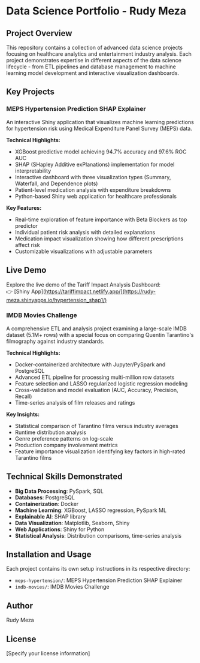 # Data Science Portfolio - Rudy Meza

## Project Overview

This repository contains a collection of advanced data science projects focusing on healthcare analytics and entertainment industry analysis. Each project demonstrates expertise in different aspects of the data science lifecycle - from ETL pipelines and database management to machine learning model development and interactive visualization dashboards.

## Key Projects

### MEPS Hypertension Prediction SHAP Explainer

An interactive Shiny application that visualizes machine learning predictions for hypertension risk using Medical Expenditure Panel Survey (MEPS) data.

**Technical Highlights:**
- XGBoost predictive model achieving 94.7% accuracy and 97.6% ROC AUC
- SHAP (SHapley Additive exPlanations) implementation for model interpretability
- Interactive dashboard with three visualization types (Summary, Waterfall, and Dependence plots)
- Patient-level medication analysis with expenditure breakdowns
- Python-based Shiny web application for healthcare professionals

**Key Features:**
- Real-time exploration of feature importance with Beta Blockers as top predictor
- Individual patient risk analysis with detailed explanations
- Medication impact visualization showing how different prescriptions affect risk
- Customizable visualizations with adjustable parameters

## Live Demo

Explore the live demo of the Tariff Impact Analysis Dashboard:  
👉 [Shiny App](https://tariffimpact.netlify.app/](https://rudy-meza.shinyapps.io/hypertension_shap1/)


### IMDB Movies Challenge

A comprehensive ETL and analysis project examining a large-scale IMDB dataset (5.1M+ rows) with a special focus on comparing Quentin Tarantino's filmography against industry standards.

**Technical Highlights:**
- Docker-containerized architecture with Jupyter/PySpark and PostgreSQL
- Advanced ETL pipeline for processing multi-million row datasets
- Feature selection and LASSO regularized logistic regression modeling
- Cross-validation and model evaluation (AUC, Accuracy, Precision, Recall)
- Time-series analysis of film releases and ratings

**Key Insights:**
- Statistical comparison of Tarantino films versus industry averages
- Runtime distribution analysis
- Genre preference patterns on log-scale
- Production company involvement metrics
- Feature importance visualization identifying key factors in high-rated Tarantino films

## Technical Skills Demonstrated

- **Big Data Processing**: PySpark, SQL
- **Databases**: PostgreSQL
- **Containerization**: Docker
- **Machine Learning**: XGBoost, LASSO regression, PySpark ML
- **Explainable AI**: SHAP library
- **Data Visualization**: Matplotlib, Seaborn, Shiny
- **Web Applications**: Shiny for Python
- **Statistical Analysis**: Distribution comparisons, time-series analysis

## Installation and Usage

Each project contains its own setup instructions in its respective directory:

- `meps-hypertension/`: MEPS Hypertension Prediction SHAP Explainer
- `imdb-movies/`: IMDB Movies Challenge

## Author

Rudy Meza

## License

[Specify your license information]
